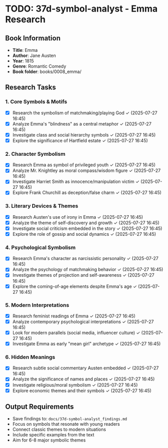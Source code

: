 # TODO: 37d-symbol-analyst - Emma Research

## Book Information
- **Title**: Emma
- **Author**: Jane Austen
- **Year**: 1815
- **Genre**: Romantic Comedy
- **Book folder**: books/0008_emma/

## Research Tasks

### 1. Core Symbols & Motifs
- [x] Research the symbolism of matchmaking/playing God ✓ (2025-07-27 16:45)
- [x] Analyze Emma's "blindness" as a central metaphor ✓ (2025-07-27 16:45)
- [x] Investigate class and social hierarchy symbols ✓ (2025-07-27 16:45)
- [x] Explore the significance of Hartfield estate ✓ (2025-07-27 16:45)

### 2. Character Symbolism
- [x] Research Emma as symbol of privileged youth ✓ (2025-07-27 16:45)
- [x] Analyze Mr. Knightley as moral compass/wisdom figure ✓ (2025-07-27 16:45)
- [x] Investigate Harriet Smith as innocence/manipulation victim ✓ (2025-07-27 16:45)
- [x] Explore Frank Churchill as deception/false charm ✓ (2025-07-27 16:45)

### 3. Literary Devices & Themes
- [x] Research Austen's use of irony in Emma ✓ (2025-07-27 16:45)
- [x] Analyze the theme of self-discovery and growth ✓ (2025-07-27 16:45)
- [x] Investigate social criticism embedded in the story ✓ (2025-07-27 16:45)
- [x] Explore the role of gossip and social dynamics ✓ (2025-07-27 16:45)

### 4. Psychological Symbolism
- [x] Research Emma's character as narcissistic personality ✓ (2025-07-27 16:45)
- [x] Analyze the psychology of matchmaking behavior ✓ (2025-07-27 16:45)
- [x] Investigate themes of projection and self-awareness ✓ (2025-07-27 16:45)
- [x] Explore the coming-of-age elements despite Emma's age ✓ (2025-07-27 16:45)

### 5. Modern Interpretations
- [x] Research feminist readings of Emma ✓ (2025-07-27 16:45)
- [x] Analyze contemporary psychological interpretations ✓ (2025-07-27 16:45)
- [x] Look for modern parallels (social media, influencer culture) ✓ (2025-07-27 16:45)
- [x] Investigate Emma as early "mean girl" archetype ✓ (2025-07-27 16:45)

### 6. Hidden Meanings
- [x] Research subtle social commentary Austen embedded ✓ (2025-07-27 16:45)
- [x] Analyze the significance of names and places ✓ (2025-07-27 16:45)
- [x] Investigate religious/moral symbolism ✓ (2025-07-27 16:45)
- [x] Explore economic themes and their symbols ✓ (2025-07-27 16:45)

## Output Requirements
- Save findings to: `docs/37d-symbol-analyst_findings.md`
- Focus on symbols that resonate with young readers
- Connect classic themes to modern situations
- Include specific examples from the text
- Aim for 6-8 major symbolic themes